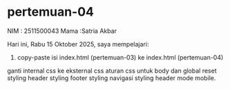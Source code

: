 ﻿# pertemuan-04

NIM : 2511500043
Mama :Satria Akbar <br>

Hari ini, Rabu 15 Oktober 2025, saya mempelajari:

<ol>
  <li>copy-paste isi index.html (pertemuan-03) ke index.html (pertemuan-04)</li>
  </ol>ganti internal css ke eksternal css</ol>
  </lo>aturan css untuk body dan global reset</lo>
  </lo>styling header</lo>
  </lo>styling footer</lo>
  </lo>styling navigasi</lo>
  </lo>styling header mode mobile.</lo>
